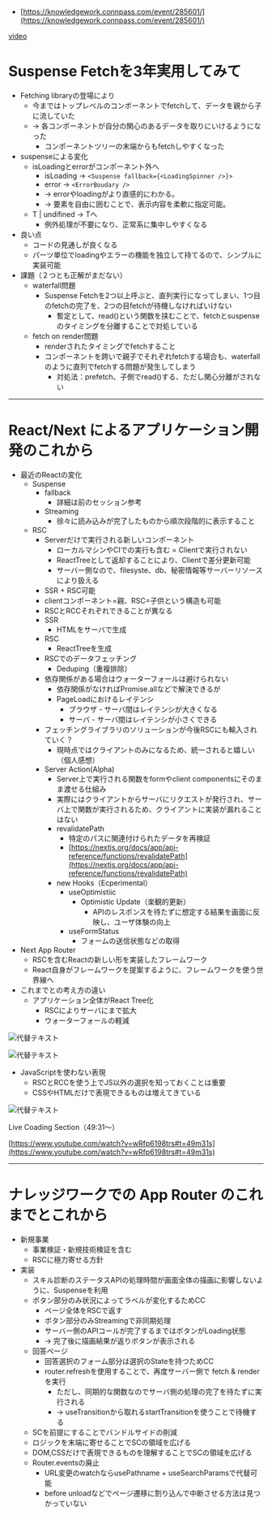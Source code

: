 - [https://knowledgework.connpass.com/event/285601/](https://knowledgework.connpass.com/event/285601/)

[video](https://www.youtube.com/live/wRfp6198trs?feature=share)


# **Suspense Fetchを3年実用してみて**

- Fetching libraryの登場により
	- 今まではトップレベルのコンポーネントでfetchして、データを親から子に流していた
	- → 各コンポーネントが自分の関心のあるデータを取りにいけるようになった
		- コンポーネントツリーの末端からもfetchしやすくなった
- suspenseによる変化
	- isLoadingとerrorがコンポーネント外へ
		- isLoading → `<Suspense fallback={<LoadingSpinner />}>`
		- error → `<ErrorBoudary />`
		- → errorやloadingがより直感的にわかる。
		- → 要素を自由に囲むことで、表示内容を柔軟に指定可能。
	- T | undifined → Tへ
		- 例外処理が不要になり、正常系に集中しやすくなる
- 良い点
	- コードの見通しが良くなる
	- パーツ単位でloadingやエラーの機能を独立して持てるので、シンプルに実装可能
- 課題（２つとも正解がまだない）
	- waterfall問題
		- Suspense Fetchを2つ以上呼ぶと、直列実行になってしまい、1つ目のfetchの完了を、2つの目fetchが待機しなければいけない
			- 暫定として、read()という関数を挟むことで、fetchとsuspenseのタイミングを分離することで対処している
	- fetch on render問題
		- renderされたタイミングでfetchすること
		- コンポーネントを跨いで親子でそれぞれfetchする場合も、waterfallのように直列でfetchする問題が発生してしまう
			- 対処法：prefetch、子側でread()する、ただし関心分離がされない

---


# **React/Next によるアプリケーション開発のこれから**

- 最近のReactの変化
	- Suspense
		- fallback
			- 詳細は前のセッション参考
		- Streaming
			- 徐々に読み込みが完了したものから順次段階的に表示すること
	- RSC
		- Serverだけで実行される新しいコンポーネント
			- ローカルマシンやCIでの実行も含む = Clientで実行されない
			- ReactTreeとして返却することにより、Clientで差分更新可能
			- サーバー側なので、filesyste、db、秘密情報等サーバーリソースにより扱える
		- SSR + RSC可能
		- clientコンポーネント=親、RSC=子供という構造も可能
		- RSCとRCCそれぞれできることが異なる
		- SSR
			- HTMLをサーバで生成
		- RSC
			- ReactTreeを生成
		- RSCでのデータフェッチング
			- Deduping（重複排除）
		- 依存関係がある場合はウォーターフォールは避けられない
			- 依存関係がなければPromise.allなどで解決できるが
			- PageLoadにおけるレイテンシ
				- ブラウザ - サーバ間はレイテンシが大きくなる
				- サーバ - サーバ間はレイテンシが小さくできる
		- フェッチングライブラリのソリューションが今後RSCにも輸入されていく？
			- 現時点ではクライアントのみになるため、統一されると嬉しい（個人感想）
		- Server Action(Alpha)
			- Server上で実行される関数をformやclient componentsにそのまま渡せる仕組み
			- 実際にはクライアントからサーバにリクエストが発行され、サーバ上で関数が実行されるため、クライアントに実装が漏れることはない
			- revalidatePath
				- 特定のパスに関連付けられたデータを再検証
				- [https://nextjs.org/docs/app/api-reference/functions/revalidatePath](https://nextjs.org/docs/app/api-reference/functions/revalidatePath)
			- new Hooks（Ecperimental）
				- useOptimistiic
					- Optimistic Update（楽観的更新）
						- APIのレスポンスを待たずに想定する結果を画面に反映し、ユーザ体験の向上
				- useFormStatus
					- フォームの送信状態などの取得
- Next App Router
	- RSCを含むReactの新しい形を実装したフレームワーク
	- React自身がフレームワークを提案するように、フレームワークを使う世界線へ
- これまでとの考え方の違い
	- アプリケーション全体がReact Tree化
		- RSCによりサーバにまで拡大
		- ウォーターフォールの軽減

![代替テキスト](/notion/image/5d1a98c1-b109-4c9c-8963-c4bd3436f4ff/8d35aacd-e72a-40d9-a602-818bc16eda96.jpg)


![代替テキスト](/notion/image/5d1a98c1-b109-4c9c-8963-c4bd3436f4ff/04dfef6e-9a1a-4ef6-8e2c-7f3bcb82deea.jpg)

- JavaScriptを使わない表現
	- RSCとRCCを使う上でJS以外の選択を知っておくことは重要
	- CSSやHTMLだけで表現できるものは増えてきている

![代替テキスト](/notion/image/5d1a98c1-b109-4c9c-8963-c4bd3436f4ff/e05c8508-02e3-4e11-bd2f-d07429a9ebf3.jpg)


Live Coading Section（49:31〜）


[https://www.youtube.com/watch?v=wRfp6198trs#t=49m31s](https://www.youtube.com/watch?v=wRfp6198trs#t=49m31s)


---


# **ナレッジワークでの App Router のこれまでとこれから**

- 新規事業
	- 事業検証・新規技術検証を含む
	- RSCに極力寄せる方針
- 実装
	- スキル診断のステータスAPIの処理時間が画面全体の描画に影響しないように、Suspenseを利用
	- ボタン部分のみ状況によってラベルが変化するためCC
		- ページ全体をRSCで返す
		- ボタン部分のみStreamingで非同期処理
		- サーバー側のAPIコールが完了するまではボタンがLoading状態
		- → 完了後に描画結果が返りボタンが表示される
	- 回答ページ
		- 回答選択のフォーム部分は選択のStateを持つためCC
		- router.refreshを使用することで、再度サーバー側で fetch & renderを実行
			- ただし、同期的な関数なのでサーバ側の処理の完了を待たずに実行される
			- → useTransitionから取れるstartTransitionを使うことで待機する
	- SCを前提にすることでバンドルサイドの削減
	- ロジックを末端に寄せることでSCの領域を広げる
	- DOM,CSSだけで表現できるものを理解することでSCの領域を広げる
	- Router.eventsの廃止
		- URL変更のwatchならusePathname + useSearchParamsで代替可能
		- before unloadなどでページ遷移に割り込んで中断させる方法は見つかっていない
